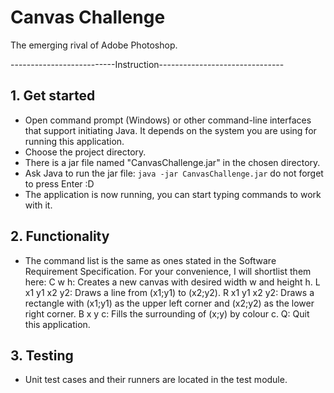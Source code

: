 # Canvas Challenge
The emerging rival of Adobe Photoshop.

--------------------------Instruction-------------------------------
## 1. Get started
 - Open command prompt (Windows) or other command-line interfaces that support initiating Java.
It depends on the system you are using for running this application.
 - Choose the project directory.
 - There is a jar file named "CanvasChallenge.jar" in the
chosen directory.
 - Ask Java to run the jar file: `java -jar CanvasChallenge.jar`
do not forget to press Enter :D
 - The application is now running, you can start typing commands to work with it.

## 2. Functionality
 - The command list is the same as ones stated in the Software Requirement Specification.
For your convenience, I will shortlist them here:
	C w h: Creates a new canvas with desired width w and height h.
	L x1 y1 x2 y2: Draws a line from (x1;y1) to (x2;y2).
	R x1 y1 x2 y2: Draws a rectangle with (x1;y1) as the upper left corner and
 (x2;y2) as the lower right corner.
	B x y c: Fills the surrounding of (x;y) by colour c.
	Q: Quit this application.
## 3. Testing
 - Unit test cases and their runners are located in the test module.

